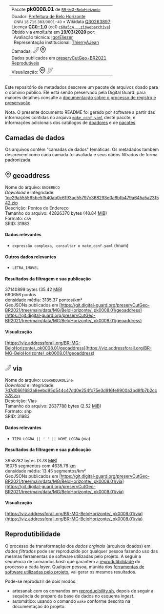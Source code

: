 <aside>
<table align="right" style="padding: 1em">
<tr><td>Pacote <big><b>pk0008.01</b></big> de <small><a target="_afacodes" title="Jurisdição" href="https://afa.codes/BR-MG-BeloHorizonte">BR-MG-BeloHorizonte</a></small>
</td></tr>
<tr><td>
Doador: <a rel="external" target="_doador" href="https://prefeitura.pbh.gov.br/">Prefeitura de Belo Horizonte</a>
<br/>&nbsp; <small>CNPJ 18.715.383/0001-40</small> • Wikidata <a rel="external" target="_doador" title="link descritor Wikidata do doador" href="https://www.wikidata.org/wiki/Q30263897">Q30263897</a></small><br/>
Licença <a rel="external" target="_doador" href="https://creativecommons.org/publicdomain/zero/1.0/"><b>CC0-1.0</b></a> (cc0 <a title="SHA256 c60a5c4b52d62db992ac18d1647fa7aa0e42926c430d621961ed44c08e3fac5e.zip" href="http://dl.digital-guard.org/c60a5c4b52d62db992ac18d1647fa7aa0e42926c430d621961ed44c08e3fac5e.zip"><code>c60a5c4...zip</code></a><a title="SHA256 https://web.archive.org/web/20220523213131/https://dados.pbh.gov.br/about" href="https://web.archive.org/web/20220523213131/https://dados.pbh.gov.br/about"><code>webarchive</code></a>)<br/>
Obtido via <i>email;site</i> em <b>19/03/2020</b> por:
<br/>&nbsp; Avaliação técnica: <a rel="external" target="_gitPerson" title="usuário Git" href="https://github.com/IgorEliezer">IgorEliezer</a>
<br/>&nbsp; Representação institucional: <a rel="external" target="_gitPerson" title="usuário Git" href="https://github.com/ThierryAJean">ThierryAJean</a><br/>
</td></tr>
<tr><td>Camadas: <a title="via" href="#-via"><img src="https://raw.githubusercontent.com/digital-guard/preserv/main/docs/assets/layerIcon-via.png" alt="via" width="20"/></a> <a title="geoaddress" href="#-geoaddress"><img src="https://raw.githubusercontent.com/digital-guard/preserv/main/docs/assets/layerIcon-geoaddress.png" alt="geoaddress" width="20"/></a> </td></tr>
<tr><td>Dados publicados em <a href="https://git.digital-guard.org/preservCutGeo-BR2021/tree/main/data/MG/BeloHorizonte/_pk0008.01">preservCutGeo-BR2021</a><br/><a href="#reprodutibilidade">Reprodutíveis</a></td></tr>
<tr><td>Visualização: <a title="geoaddress" href="https://viz.addressforall.org/BR-MG-BeloHorizonte/_pk0008.01/geoaddress"><img src="https://raw.githubusercontent.com/digital-guard/preserv/main/docs/assets/layerIcon-geoaddress.png" alt="geoaddress" width="20"/></a> <a title="via" href="https://viz.addressforall.org/BR-MG-BeloHorizonte/_pk0008.01/via"><img src="https://raw.githubusercontent.com/digital-guard/preserv/main/docs/assets/layerIcon-via.png" alt="via" width="20"/></a> </td></tr>
</table>
</aside>

<section>

Este repositório de metadados descreve um pacote de arquivos doado para o domínio público. Ele está sendo preservado pela Digital Guard: para maiores detalhes consulte a [documentação sobre o processo de registro e preservação](https://wiki.addressforall.org/doc/Documentação_Digital-guard).

Nota. O presente documento README foi gerado por software a partir das informações contidas no arquivo [`make_conf.yaml`](https://git.digital-guard.org/preserv-BR/blob/main/data/MG/BeloHorizonte/_pk0008.01/make_conf.yaml) deste pacote, e informações adicionais dos catálogos de [doadores](https://git.digital-guard.org/preserv-BR/blob/main/data/donor.csv) e de [pacotes](https://git.digital-guard.org/preserv-BR/blob/main/data/donatedPack.csv).

# Camadas de dados

Os arquivos contêm "camadas de dados" temáticas. Os metadados também descrevem como cada camada foi avaliada e seus dados filtrados de forma padronizada.

## <img src="https://raw.githubusercontent.com/digital-guard/preserv/main/docs/assets/layerIcon-geoaddress.png" alt="geoaddress" width="20"/> geoaddress

Nome do arquivo: `ENDERECO`<br/>*Download* e integridade: [1ce29a555565be5f540ab0c6f93ac55797c368293e0a6bfb479a645a5a23f542.zip](http://dl.digital-guard.org/1ce29a555565be5f540ab0c6f93ac55797c368293e0a6bfb479a645a5a23f542.zip)<br/>Descrição: Pontos de Endereço<br/>Tamanho do arquivo: 42826370 bytes (40.84 <abbr title="mebibyte">MiB</abbr>)<br/>Formato: csv<br/>SRID: 31983

#### Dados relevantes
* `expressão complexa, consultar o make_conf.yaml` (hnum)

#### Outros dados relevantes
* `LETRA_IMOVEL`

#### Resultados da filtragem e sua publicação
37140899 bytes (35.42 <abbr title="mebibyte">MiB</abbr>)<br/>690656 pontos<br/>densidade média: 3135.37 pontos/km²<br/>GeoJSONs publicados em [https://git.digital-guard.org/preservCutGeo-BR2021/tree/main/data/MG/BeloHorizonte/_pk0008.01/geoaddress](https://git.digital-guard.org/preservCutGeo-BR2021/tree/main/data/MG/BeloHorizonte/_pk0008.01/geoaddress)

#### Visualização
[https://viz.addressforall.org/BR-MG-BeloHorizonte/_pk0008.01/geoaddress](https://viz.addressforall.org/BR-MG-BeloHorizonte/_pk0008.01/geoaddress)
## <img src="https://raw.githubusercontent.com/digital-guard/preserv/main/docs/assets/layerIcon-via.png" alt="via" width="20"/> via

Nome do arquivo: `LOGRADOUROLine`<br/>*Download* e integridade: [7d7d0661683a8eebd95d544c47dd0e254fc75e3d916fe9900a3bd9fb7b2cc378.zip](http://dl.digital-guard.org/7d7d0661683a8eebd95d544c47dd0e254fc75e3d916fe9900a3bd9fb7b2cc378.zip)<br/>Descrição: Vias<br/>Tamanho do arquivo: 2637788 bytes (2.52 <abbr title="mebibyte">MiB</abbr>)<br/>Formato: shp<br/>SRID: 31983

#### Dados relevantes
* `TIPO_LOGRA || ' ' || NOME_LOGRA` (via)

#### Resultados da filtragem e sua publicação
3958782 bytes (3.78 <abbr title="mebibyte">MiB</abbr>)<br/>16075 segmentos com 4635.78 <abbr title="quilômetros">km</abbr><br/>densidade média: 13.45 segmentos/km²<br/>GeoJSONs publicados em [https://git.digital-guard.org/preservCutGeo-BR2021/tree/main/data/MG/BeloHorizonte/_pk0008.01/via](https://git.digital-guard.org/preservCutGeo-BR2021/tree/main/data/MG/BeloHorizonte/_pk0008.01/via)

#### Visualização
[https://viz.addressforall.org/BR-MG-BeloHorizonte/_pk0008.01/via](https://viz.addressforall.org/BR-MG-BeloHorizonte/_pk0008.01/via)

</section>
<section>

# Reprodutibilidade

O processo de transformação dos *dados orginais* (arquivos doados) em *dados filtrados* pode ser reproduzido por qualquer pessoa fazendo uso das mesmas ferramentas de software utilizadas pelo projeto. A seguir a sequência de comandos *bash* que garantem a [reprodutibilidade](https://en.wikipedia.org/wiki/Reproducibility) do processo a cada *layer*. Qualquer pessoa, munida dos [ferramentas de software utilizadas pelo projeto](https://git.AddressForAll.org/suporte/blob/master/docs/pt/infra.md#ambientes-e-ferramentas-de-uso-geral), vai gerar os mesmos resultados.

Pode-se reproduzir de dois modos:
* artesanal: com os comandos em [reproducibility.sh](https://git.digital-guard.org/preserv-BR/blob/main/data/MG/BeloHorizonte/_pk0008.01/reproducibility.sh), depois de seguir a sequência de preparo da base de dados no esquema *ingest*.
* automático: usando o comando `make` conforme descrito na documentação do projeto.

</section>

